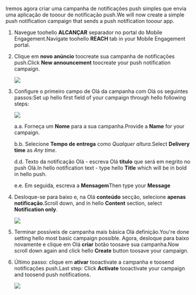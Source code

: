 <span data-ttu-id="5ccd5-101">Iremos agora criar uma campanha de notificações push simples que envia uma aplicação de tooour de notificação push.</span><span class="sxs-lookup"><span data-stu-id="5ccd5-101">We will now create a simple push notification campaign that sends a push notification tooour app.</span></span>

1. <span data-ttu-id="5ccd5-102">Navegue toohello **ALCANÇAR** separador no portal do Mobile Engagement.</span><span class="sxs-lookup"><span data-stu-id="5ccd5-102">Navigate toohello **REACH** tab in your Mobile Engagement portal.</span></span>
2. <span data-ttu-id="5ccd5-103">Clique em **novo anúncio** toocreate sua campanha de notificações push.</span><span class="sxs-lookup"><span data-stu-id="5ccd5-103">Click **New announcement** toocreate your push notification campaign.</span></span>
   
    ![](./media/mobile-engagement-windows-push-campaign/new-announcement.png)
3. <span data-ttu-id="5ccd5-104">Configure o primeiro campo de Olá da campanha com Olá os seguintes passos:</span><span class="sxs-lookup"><span data-stu-id="5ccd5-104">Set up hello first field of your campaign through hello following steps:</span></span>
   
    ![](./media/mobile-engagement-windows-push-campaign/campaign-first-params.png)
   
    <span data-ttu-id="5ccd5-105">a.</span><span class="sxs-lookup"><span data-stu-id="5ccd5-105">a.</span></span> <span data-ttu-id="5ccd5-106">Forneça um **Nome** para a sua campanha.</span><span class="sxs-lookup"><span data-stu-id="5ccd5-106">Provide a **Name** for your campaign.</span></span>
   
    <span data-ttu-id="5ccd5-107">b.</span><span class="sxs-lookup"><span data-stu-id="5ccd5-107">b.</span></span> <span data-ttu-id="5ccd5-108">Selecione **Tempo de entrega** como *Qualquer altura*.</span><span class="sxs-lookup"><span data-stu-id="5ccd5-108">Select **Delivery time** as *Any time*.</span></span>
   
    <span data-ttu-id="5ccd5-109">d.</span><span class="sxs-lookup"><span data-stu-id="5ccd5-109">d.</span></span> <span data-ttu-id="5ccd5-110">Texto da notificação Olá - escreva Olá **título** que será em negrito no push Olá.</span><span class="sxs-lookup"><span data-stu-id="5ccd5-110">In hello notification text - type hello **Title** which will be in bold in hello push.</span></span>
   
    <span data-ttu-id="5ccd5-111">e.</span><span class="sxs-lookup"><span data-stu-id="5ccd5-111">e.</span></span> <span data-ttu-id="5ccd5-112">Em seguida, escreva a **Mensagem**</span><span class="sxs-lookup"><span data-stu-id="5ccd5-112">Then type your **Message**</span></span>
4. <span data-ttu-id="5ccd5-113">Desloque-se para baixo e, na Olá **conteúdo** secção, selecione **apenas notificação**.</span><span class="sxs-lookup"><span data-stu-id="5ccd5-113">Scroll down, and in hello **Content** section, select **Notification only**.</span></span>
   
    ![](./media/mobile-engagement-windows-push-campaign/campaign-content.png)
5. <span data-ttu-id="5ccd5-114">Terminar possíveis de campanha mais básica Olá definição.</span><span class="sxs-lookup"><span data-stu-id="5ccd5-114">You're done setting hello most basic campaign possible.</span></span> <span data-ttu-id="5ccd5-115">Agora, desloque para baixo novamente e clique em Olá **criar** botão toosave sua campanha.</span><span class="sxs-lookup"><span data-stu-id="5ccd5-115">Now scroll down again and click hello **Create** button toosave your campaign.</span></span>
6. <span data-ttu-id="5ccd5-116">Último passo: clique em **ativar** tooactivate a campanha e toosend notificações push.</span><span class="sxs-lookup"><span data-stu-id="5ccd5-116">Last step: Click **Activate** tooactivate your campaign and toosend push notifications.</span></span>
   
    ![](./media/mobile-engagement-windows-push-campaign/campaign-activate.png)

